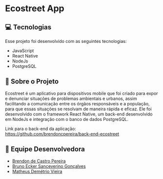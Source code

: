 # Ecostreet App



## 💻 Tecnologias

Esse projeto foi desenvolvido com as seguintes tecnologias:

- JavaScript
- React Native
- NodeJs
- PostgreSQL


## 📱 Sobre o Projeto
Ecostreet é um aplicativo para dispositivos mobile que foi criado para expor e denunciar situações de problemas ambientais e urbanos, assim facilitando a comunicação entre os órgãos responsáveis e a população, para que essas situações se resolvam de maneira rápida e eficaz. Ele foi desenvolvido com o framework React Native, um back-end desenvolvido em NodeJs e integração com o banco de dados PostgreSQL.

Link para o back-end da aplicação: https://github.com/brendoncpereira/back-end-ecostreet

## 🤝 Equipe Desenvolvedora

- [Brendon de Castro Pereira](https://www.linkedin.com/in/brendon-de-castro-858580237/)
- [Bruno Ecker Sanceverino Gonçalves](https://www.linkedin.com/in/bruno-ecker-997aa121a/)
- [Matheus Demétrio Vieira](https://www.linkedin.com/in/matheus-vieira-8330aa20a/)




    

